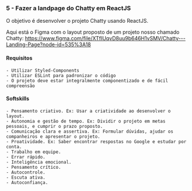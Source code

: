 ### 5 - Fazer a landpage do Chatty em ReactJS
O objetivo é desenvolver o projeto Chatty usando ReactJS.

Aqui está o Figma com o layout proposto de um projeto nosso chamado Chatty: https://www.figma.com/file/XTfIUqvD8uu9b646H1vSMV/Chatty---Landing-Page?node-id=535%3A18

#### Requisitos
    - Utilizar Styled-Components
    - Utilizar ESLint para padronizar o código
    - O projeto deve estar integralmente componentizado e de fácil compreensão

#### Softskills
    - Pensamento criativo. Ex: Usar a criatividade ao desenvolver o layout.
    - Autonomia e gestão de tempo. Ex: Dividir o projeto em metas pessoais, e cumprir o prazo proposto.
    - Comunicação clara e assertiva. Ex: Formular dúvidas, ajudar os companheiros e apresentar o projeto.
    - Proatividade. Ex: Saber encontrar respostas no Google e estudar por conta.
    - Trabalho em equipe. 
    - Errar rápido.
    - Inteligência emocional.
    - Pensamento crítico.
    - Autocontrole.
    - Escuta ativa.
    - Autoconfiança.